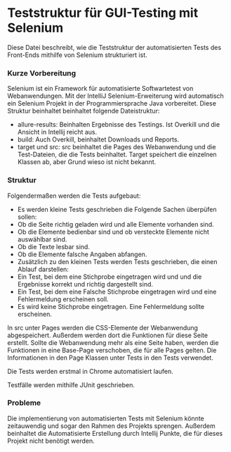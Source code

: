 # Teststruktur für GUI-Testing mit Selenium

Diese Datei beschreibt, wie die Teststruktur der automatisierten Tests des Front-Ends mithilfe von Selenium strukturiert ist.

### Kurze Vorbereitung
Selenium ist ein Framework für automatisierte Softwartetest von Webanwendungen. Mit der IntelliJ Selenium-Erweiterung wird automatisch ein Selenium Projekt in der Programmiersprache Java vorbereitet. Diese Struktur beinhaltet beinhaltet folgende Dateistruktur:
- allure-results: Beinhalten Ergebnisse des Testings. Ist Overkill und die Ansicht in Intellij reicht aus.
- build: Auch Overkill, beinhaltet Downloads und Reports.
- target und src: src beinhaltet die Pages des Webanwendung und die Test-Dateien, die die Tests beinhaltet. Target speichert die einzelnen Klassen ab, aber Grund wieso ist nicht bekannt.

### Struktur
Folgendermaßen werden die Tests aufgebaut:
- Es werden kleine Tests geschrieben die Folgende Sachen überpüfen sollen:
 - Ob die Seite richtig geladen wird und alle Elemente vorhanden sind.
 - Ob die Elemente bedienbar sind und ob versteckte Elemente nicht auswählbar sind.
 - Ob die Texte lesbar sind. 
 - Ob die Elemente falsche Angaben abfangen.
- Zusätzlich zu den kleinen Tests werden Tests geschrieben, die einen Ablauf darstellen:
 - Ein Test, bei dem eine Stichprobe eingetragen wird und und die Ergebnisse korrekt und richtig dargestellt sind.
 - Ein Test, bei dem eine Falsche Stichprobe eingetragen wird und eine Fehlermeldung erscheinen soll.
 - Es wird keine Stichprobe eingetragen. Eine Fehlermeldung sollte erscheinen.

 In src unter Pages werden die CSS-Elemente der Webanwendung abgespeichert. Außerdem werden dort die Funktionen für diese Seite erstellt. Sollte die Webanwendung mehr als eine Seite haben, werden die Funktionen in eine Base-Page verschoben, die für alle Pages gelten. Die Informationen in den Page Klassen unter Tests in den Tests verwendet.

 Die Tests werden erstmal in Chrome automatisiert laufen.

 Testfälle werden mithilfe JUnit geschrieben.

 ### Probleme
Die implementierung von automatisierten Tests mit Selenium könnte zeitauwendig und sogar den Rahmen des Projekts sprengen. Außerdem beinhaltet die Automatisierte Erstellung durch Intellij Punkte, die für dieses Projekt nicht benötigt werden.



